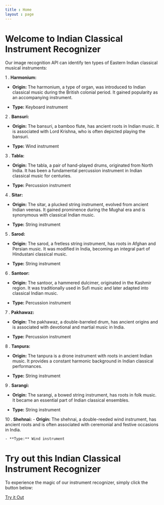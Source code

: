 ```yaml
---
title : Home
layout : page
---
```


# Welcome to Indian Classical Instrument Recognizer

Our image recognition API can identify ten types of Eastern Indian classical musical instruments:

1 . **Harmonium:**
   - **Origin:** The harmonium, a type of organ, was introduced to Indian classical music during the British colonial period. It gained popularity as an accompanying instrument.

   - **Type:** Keyboard instrument

2 . **Bansuri:**
   - **Origin:** The bansuri, a bamboo flute, has ancient roots in Indian music. It is associated with Lord Krishna, who is often depicted playing the bansuri.

   - **Type:** Wind instrument

3 . **Tabla:**
   - **Origin:** The tabla, a pair of hand-played drums, originated from North India. It has been a fundamental percussion instrument in Indian classical music for centuries.

   - **Type:** Percussion instrument

4 . **Sitar:**
   - **Origin:** The sitar, a plucked string instrument, evolved from ancient Indian veenas. It gained prominence during the Mughal era and is synonymous with classical Indian music.

   - **Type:** String instrument

5 . **Sarod:**
   - **Origin:** The sarod, a fretless string instrument, has roots in Afghan and Persian music. It was modified in India, becoming an integral part of Hindustani classical music.

   - **Type:** String instrument

6 . **Santoor:**
   - **Origin:** The santoor, a hammered dulcimer, originated in the Kashmir region. It was traditionally used in Sufi music and later adapted into classical Indian music.

   - **Type:** Percussion instrument

7 . **Pakhawaz:**
   - **Origin:** The pakhawaz, a double-barreled drum, has ancient origins and is associated with devotional and martial music in India.

   - **Type:** Percussion instrument

8 . **Tanpura:**
   - **Origin:** The tanpura is a drone instrument with roots in ancient Indian music. It provides a constant harmonic background in Indian classical performances.

   - **Type:** String instrument

9 . **Sarangi:**
   - **Origin:** The sarangi, a bowed string instrument, has roots in folk music. It became an essential part of Indian classical ensembles.

   - **Type:** String instrument

10 . **Shehnai:**
    - **Origin:** The shehnai, a double-reeded wind instrument, has ancient roots and is often associated with ceremonial and festive occasions in India.

    - **Type:** Wind instrument

# Try out this Indian Classical Instrument Recognizer

To experience the magic of our instrument recognizer, simply click the button below:

<a href="instrument_recognizer.html" class="try-it-out-button">Try it Out</a>